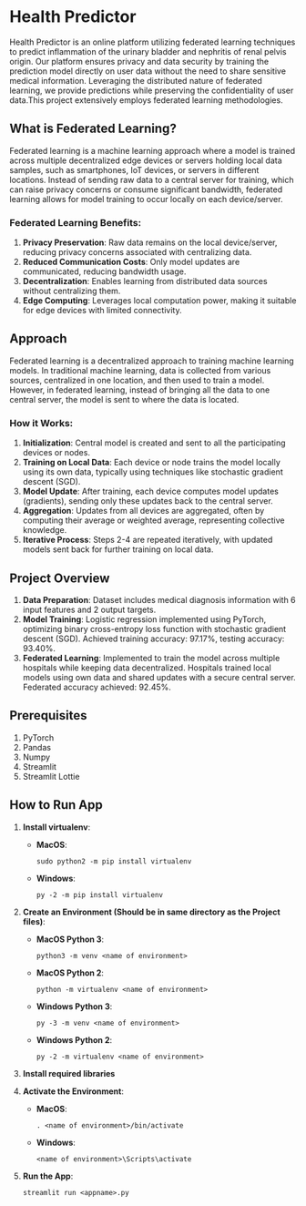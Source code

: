 # Health Predictor

Health Predictor is an online platform utilizing federated learning techniques to predict inflammation of the urinary bladder and nephritis of renal pelvis origin. Our platform ensures privacy and data security by training the prediction model directly on user data without the need to share sensitive medical information. Leveraging the distributed nature of federated learning, we provide predictions while preserving the confidentiality of user data.This project extensively employs federated learning methodologies.

## What is Federated Learning?

Federated learning is a machine learning approach where a model is trained across multiple decentralized edge devices or servers holding local data samples, such as smartphones, IoT devices, or servers in different locations. Instead of sending raw data to a central server for training, which can raise privacy concerns or consume significant bandwidth, federated learning allows for model training to occur locally on each device/server.

### Federated Learning Benefits:
1. **Privacy Preservation**: Raw data remains on the local device/server, reducing privacy concerns associated with centralizing data.
2. **Reduced Communication Costs**: Only model updates are communicated, reducing bandwidth usage.
3. **Decentralization**: Enables learning from distributed data sources without centralizing them.
4. **Edge Computing**: Leverages local computation power, making it suitable for edge devices with limited connectivity.

## Approach

Federated learning is a decentralized approach to training machine learning models. In traditional machine learning, data is collected from various sources, centralized in one location, and then used to train a model. However, in federated learning, instead of bringing all the data to one central server, the model is sent to where the data is located.

### How it Works:
1. **Initialization**: Central model is created and sent to all the participating devices or nodes.
2. **Training on Local Data**: Each device or node trains the model locally using its own data, typically using techniques like stochastic gradient descent (SGD).
3. **Model Update**: After training, each device computes model updates (gradients), sending only these updates back to the central server.
4. **Aggregation**: Updates from all devices are aggregated, often by computing their average or weighted average, representing collective knowledge.
5. **Iterative Process**: Steps 2-4 are repeated iteratively, with updated models sent back for further training on local data.

## Project Overview

1. **Data Preparation**: Dataset includes medical diagnosis information with 6 input features and 2 output targets.
2. **Model Training**: Logistic regression implemented using PyTorch, optimizing binary cross-entropy loss function with stochastic gradient descent (SGD). Achieved training accuracy: 97.17%, testing accuracy: 93.40%.
3. **Federated Learning**: Implemented to train the model across multiple hospitals while keeping data decentralized. Hospitals trained local models using own data and shared updates with a secure central server. Federated accuracy achieved: 92.45%.

## Prerequisites

1. PyTorch
2. Pandas
3. Numpy
4. Streamlit
5. Streamlit Lottie

## How to Run App

1. **Install virtualenv**:
    - **MacOS**: 
        ```
        sudo python2 -m pip install virtualenv
        ```
    - **Windows**: 
        ```
        py -2 -m pip install virtualenv
        ```

2. **Create an Environment (Should be in same directory as the Project files)**:
    - **MacOS Python 3**: 
        ```
        python3 -m venv <name of environment>
        ```
    - **MacOS Python 2**: 
        ```
        python -m virtualenv <name of environment>
        ```
    - **Windows Python 3**: 
        ```
        py -3 -m venv <name of environment>
        ```
    - **Windows Python 2**: 
        ```
        py -2 -m virtualenv <name of environment>
        ```

3. **Install required libraries**

4. **Activate the Environment**:
    - **MacOS**: 
        ```
        . <name of environment>/bin/activate
        ```
    - **Windows**: 
        ```
        <name of environment>\Scripts\activate
        ```

5. **Run the App**:
    ```
    streamlit run <appname>.py
    ```
